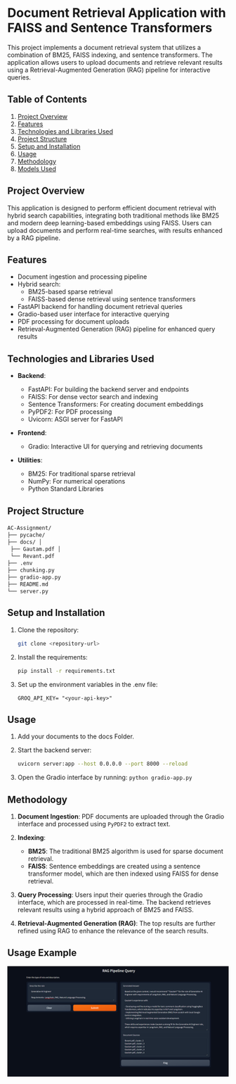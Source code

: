 # Document Retrieval Application with FAISS and Sentence Transformers

This project implements a document retrieval system that utilizes a combination of BM25, FAISS indexing, and sentence transformers. The application allows users to upload documents and retrieve relevant results using a Retrieval-Augmented Generation (RAG) pipeline for interactive queries.

## Table of Contents

1. [Project Overview](#project-overview)
2. [Features](#features)
3. [Technologies and Libraries Used](#technologies-and-libraries-used)
4. [Project Structure](#project-structure)
5. [Setup and Installation](#setup-and-installation)
6. [Usage](#usage)
7. [Methodology](#methodology)
8. [Models Used](#models-used)

## Project Overview

This application is designed to perform efficient document retrieval with hybrid search capabilities, integrating both traditional methods like BM25 and modern deep learning-based embeddings using FAISS. Users can upload documents and perform real-time searches, with results enhanced by a RAG pipeline.

## Features

- Document ingestion and processing pipeline
- Hybrid search:
  - BM25-based sparse retrieval
  - FAISS-based dense retrieval using sentence transformers
- FastAPI backend for handling document retrieval queries
- Gradio-based user interface for interactive querying
- PDF processing for document uploads
- Retrieval-Augmented Generation (RAG) pipeline for enhanced query results

## Technologies and Libraries Used

- **Backend**:
  - FastAPI: For building the backend server and endpoints
  - FAISS: For dense vector search and indexing
  - Sentence Transformers: For creating document embeddings
  - PyPDF2: For PDF processing
  - Uvicorn: ASGI server for FastAPI

- **Frontend**:
  - Gradio: Interactive UI for querying and retrieving documents

- **Utilities**:
  - BM25: For traditional sparse retrieval
  - NumPy: For numerical operations
  - Python Standard Libraries

## Project Structure

```
AC-Assignment/ 
├── pycache/ 
├── docs/ │
 ├── Gautam.pdf │
 └── Revant.pdf 
├── .env 
├── chunking.py 
├── gradio-app.py 
├── README.md 
└── server.py

```

## Setup and Installation

1. Clone the repository:
   ```bash
   git clone <repository-url>
   ```
2. Install the requirements:
    ```bash
    pip install -r requirements.txt
    ```
3. Set up the environment variables in the .env file:
    ```
    GROQ_API_KEY= "<your-api-key>"
    ```
## Usage

1. Add your documents to the docs Folder.

2. Start the backend server:

   ```bash
   uvicorn server:app --host 0.0.0.0 --port 8000 --reload
   ```
3. Open the Gradio interface by running:
    ` python gradio-app.py `

## Methodology

1. **Document Ingestion**: PDF documents are uploaded through the Gradio interface and processed using `PyPDF2` to extract text.

2. **Indexing**:
   - **BM25**: The traditional BM25 algorithm is used for sparse document retrieval.
   - **FAISS**: Sentence embeddings are created using a sentence transformer model, which are then indexed using FAISS for dense retrieval.

3. **Query Processing**: Users input their queries through the Gradio interface, which are processed in real-time. The backend retrieves relevant results using a hybrid approach of BM25 and FAISS.

4. **Retrieval-Augmented Generation (RAG)**: The top results are further refined using RAG to enhance the relevance of the search results.

## Usage Example
![Gradio-Usage-Example](assets/Usage-example.png)



